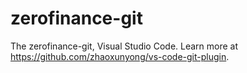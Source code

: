 # zerofinance-git

The zerofinance-git, Visual Studio Code. Learn more at https://github.com/zhaoxunyong/vs-code-git-plugin.